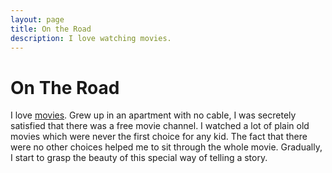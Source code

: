 ```yaml
---
layout: page
title: On the Road
description: I love watching movies.
---
```


# On The Road

I love [movies](http://movie.douban.com/mine?status=collect).  Grew up in an apartment with no cable, I was secretely satisfied that there was a free movie channel.  I watched a lot of plain old movies which were never the first choice for any kid.  The fact that there were no other choices helped me to sit through the whole movie.  Gradually, I start to grasp the beauty of this special way of telling a story. 

